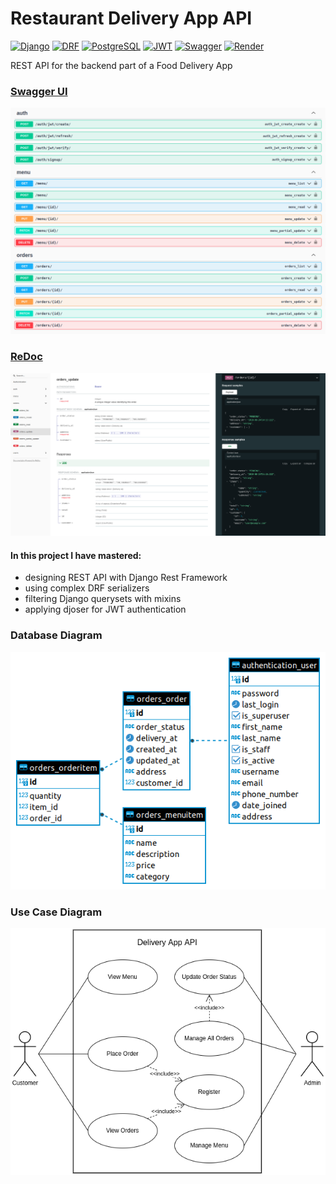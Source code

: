 # Restaurant Delivery App API

[![Django][Django]][Django-url] [![DRF][DRF]][DRF-url] [![PostgreSQL][PostgreSQL]][PostgreSQL-url] [![JWT][JWT]][JWT-url] [![Swagger][Swagger]][Swagger-url] [![Render][Render]][Render-url]

REST API for the backend part of a Food Delivery App

### [Swagger UI](https://deliveryapp-4nx2.onrender.com/docs/)

![screenshot](https://raw.githubusercontent.com/uliana-dzyoba/delivery-app-rest-api/main/images/swagger.png)

### [ReDoc](https://deliveryapp-4nx2.onrender.com/redoc/)

![screenshot](https://raw.githubusercontent.com/uliana-dzyoba/delivery-app-rest-api/main/images/redoc.png)

#### In this project I have mastered:
* designing REST API with Django Rest Framework
* using complex DRF serializers
* filtering Django querysets with mixins
* applying djoser for JWT authentication

### Database Diagram
![er](https://raw.githubusercontent.com/uliana-dzyoba/delivery-app-rest-api/main/images/er.png)

### Use Case Diagram
![usecases](https://raw.githubusercontent.com/uliana-dzyoba/delivery-app-rest-api/main/images/use%20case.drawio.png)


[Django]: https://img.shields.io/badge/Django-092E20?style=for-the-badge&logo=django&logoColor=green
[Django-url]: https://www.djangoproject.com/
[DRF]: https://img.shields.io/badge/django%20rest-ff1709?style=for-the-badge&logo=django&logoColor=white
[DRF-url]: https://www.django-rest-framework.org/
[PostgreSQL]: https://img.shields.io/badge/PostgreSQL-316192?style=for-the-badge&logo=postgresql&logoColor=white
[PostgreSQL-url]: https://www.postgresql.org/
[JWT]: 	https://img.shields.io/badge/JWT-000000?style=for-the-badge&logo=JSON%20web%20tokens&logoColor=white
[JWT-url]: https://jwt.io/
[Swagger]: https://img.shields.io/badge/Swagger-85EA2D?style=for-the-badge&logo=Swagger&logoColor=white
[Swagger-url]: https://swagger.io/
[Render]: https://img.shields.io/badge/Render-46E3B7?style=for-the-badge&logo=render&logoColor=white
[Render-url]: https://render.com/
